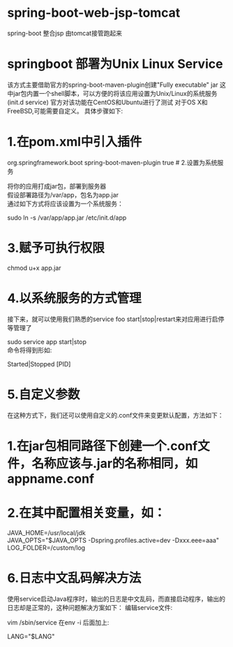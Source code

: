 # spring-boot-web-jsp-tomcat
spring-boot 整合jsp 由tomcat接管跑起来



# springboot 部署为Unix Linux Service

该方式主要借助官方的spring-boot-maven-plugin创建"Fully executable" jar
这中jar包内置一个shell脚本，可以方便的将该应用设置为Unix/Linux的系统服务(init.d service) 官方对该功能在CentOS和Ubuntu进行了测试
对于OS X和FreeBSD,可能需要自定义。 具体步骤如下:

# 1.在pom.xml中引入插件

<!--maven的插件-->
<build>
    <plugins>
        <plugin>
            <groupId>org.springframework.boot</groupId>
            <artifactId>spring-boot-maven-plugin</artifactId>
            <configuration>
                <executable>true</executable>
            </configuration>
        </plugin>
    </plugins>
</build>
# 2.设置为系统服务

将你的应用打成jar包，部署到服务器   
假设部署路径为/var/app，包名为app.jar   
通过如下方式将应该设置为一个系统服务：   

sudo ln -s /var/app/app.jar /etc/init.d/app   
# 3.赋予可执行权限   

chmod u+x app.jar   
# 4.以系统服务的方式管理

接下来，就可以使用我们熟悉的service foo start|stop|restart来对应用进行启停等管理了   

sudo service app start|stop   
命令将得到形如:

Started|Stopped [PID]
# 5.自定义参数

在这种方式下，我们还可以使用自定义的.conf文件来变更默认配置，方法如下：   

# 1.在jar包相同路径下创建一个.conf文件，名称应该与.jar的名称相同，如appname.conf
# 2.在其中配置相关变量，如：
JAVA_HOME=/usr/local/jdk   
JAVA_OPTS="$JAVA_OPTS -Dspring.profiles.active=dev -Dxxx.eee=aaa"   
LOG_FOLDER=/custom/log   
# 6.日志中文乱码解决方法

使用service启动Java程序时，输出的日志是中文乱码，而直接启动程序，输出的日志却是正常的，这种问题解决方案如下： 编辑service文件:

vim /sbin/service
在env -i 后面加上:

LANG="$LANG"

